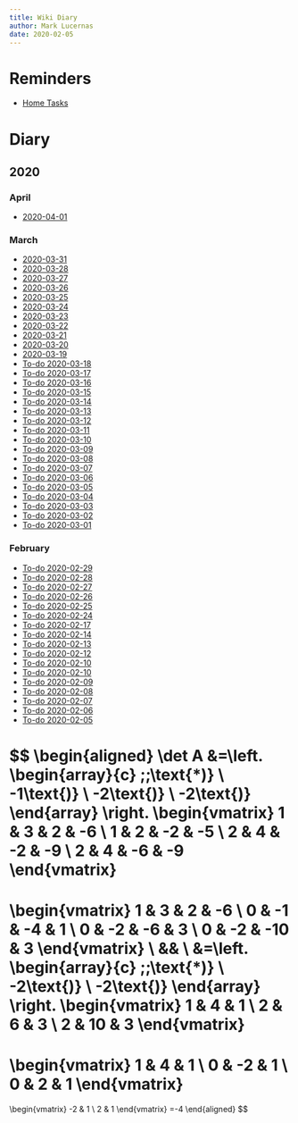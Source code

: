 ```yaml
---
title: Wiki Diary
author: Mark Lucernas
date: 2020-02-05
---
```



# Reminders

  * [Home Tasks](tasks-home)

# Diary

## 2020

### April
  * [2020-04-01](2020-04-01)

### March
  * [2020-03-31](2020-03-31)
  * [2020-03-28](2020-03-28)
  * [2020-03-27](2020-03-27)
  * [2020-03-26](2020-03-26)
  * [2020-03-25](2020-03-25)
  * [2020-03-24](2020-03-24)
  * [2020-03-23](2020-03-23)
  * [2020-03-22](2020-03-22)
  * [2020-03-21](2020-03-21)
  * [2020-03-20](2020-03-20)
  * [2020-03-19](2020-03-19)
  * [To-do 2020-03-18](2020-03-18)
  * [To-do 2020-03-17](2020-03-17)
  * [To-do 2020-03-16](2020-03-16)
  * [To-do 2020-03-15](2020-03-15)
  * [To-do 2020-03-14](2020-03-14)
  * [To-do 2020-03-13](2020-03-13)
  * [To-do 2020-03-12](2020-03-12)
  * [To-do 2020-03-11](2020-03-11)
  * [To-do 2020-03-10](2020-03-10)
  * [To-do 2020-03-09](2020-03-09)
  * [To-do 2020-03-08](2020-03-08)
  * [To-do 2020-03-07](2020-03-07)
  * [To-do 2020-03-06](2020-03-06)
  * [To-do 2020-03-05](2020-03-05)
  * [To-do 2020-03-04](2020-03-04)
  * [To-do 2020-03-03](2020-03-03)
  * [To-do 2020-03-02](2020-03-02)
  * [To-do 2020-03-01](2020-03-01)

### February
  * [To-do 2020-02-29](2020-02-29)
  * [To-do 2020-02-28](2020-02-28)
  * [To-do 2020-02-27](2020-02-27)
  * [To-do 2020-02-26](2020-02-26)
  * [To-do 2020-02-25](2020-02-25)
  * [To-do 2020-02-24](2020-02-24)
  * [To-do 2020-02-17](2020-02-17)
  * [To-do 2020-02-14](2020-02-15)
  * [To-do 2020-02-13](2020-02-13)
  * [To-do 2020-02-12](2020-02-12)
  * [To-do 2020-02-10](2020-02-11)
  * [To-do 2020-02-10](2020-02-10)
  * [To-do 2020-02-09](2020-02-09)
  * [To-do 2020-02-08](2020-02-08)
  * [To-do 2020-02-07](2020-02-07)
  * [To-do 2020-02-06](2020-02-06)
  * [To-do 2020-02-05](2020-02-05)

$$
\begin{aligned}
\det A &=\left.
\begin{array}{c}
\;\;\text{*)} \\
-1\text{)} \\
-2\text{)} \\
-2\text{)}
\end{array}
\right.
\begin{vmatrix}
1 & 3 & 2 & -6 \\
1 & 2 & -2 & -5 \\
2 & 4 & -2 & -9 \\
2 & 4 & -6 & -9
\end{vmatrix}
=
\begin{vmatrix}
1 & 3 & 2 & -6 \\
0 & -1 & -4 & 1 \\
0 & -2 & -6 & 3 \\
0 & -2 & -10 & 3
\end{vmatrix}
\\
&& \\
&=\left.
\begin{array}{c}
\;\;\text{*)} \\
-2\text{)} \\
-2\text{)}
\end{array}
\right.
\begin{vmatrix}
1 & 4 & 1 \\
2 & 6 & 3 \\
2 & 10 & 3
\end{vmatrix}
=
\begin{vmatrix}
1 & 4 & 1 \\
0 & -2 & 1 \\
0 & 2 & 1
\end{vmatrix}
=
\begin{vmatrix}
-2 & 1 \\
2 & 1
\end{vmatrix}
=-4
\end{aligned}
$$

